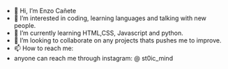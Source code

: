- 👋 Hi, I’m Enzo Cañete
- 👀 I’m interested in coding, learning languages and talking with new people.
- 🌱 I’m currently learning HTML,CSS, Javascript and python.
- 💞️ I’m looking to collaborate on any projects thats pushes me to improve.
- 📫 How to reach me:
- anyone can reach me through instagram: @ st0ic_mind
<!---
enzo0989/enzo0989 is a ✨ special ✨ repository because its `README.md` (this file) appears on your GitHub profile.
You can click the Preview link to take a look at your changes.
--->
